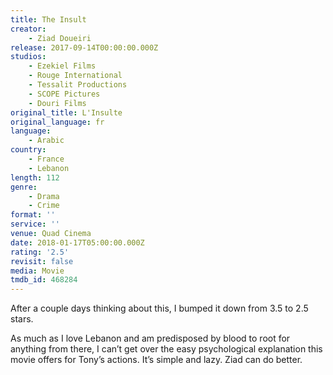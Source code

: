 ```yaml
---
title: The Insult
creator:
    - Ziad Doueiri
release: 2017-09-14T00:00:00.000Z
studios:
    - Ezekiel Films
    - Rouge International
    - Tessalit Productions
    - SCOPE Pictures
    - Douri Films
original_title: L'Insulte
original_language: fr
language:
    - Arabic
country:
    - France
    - Lebanon
length: 112
genre:
    - Drama
    - Crime
format: ''
service: ''
venue: Quad Cinema
date: 2018-01-17T05:00:00.000Z
rating: '2.5'
revisit: false
media: Movie
tmdb_id: 468284
---
```


After a couple days thinking about this, I bumped it down from 3.5 to 2.5 stars.

As much as I love Lebanon and am predisposed by blood to root for anything from there, I can’t get over the easy psychological explanation this movie offers for Tony’s actions. It’s simple and lazy. Ziad can do better.
